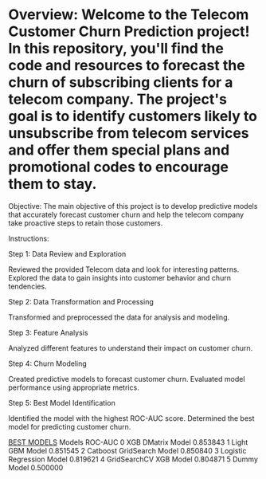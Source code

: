 # Overview: Welcome to the Telecom Customer Churn Prediction project! In this repository, you'll find the code and resources to forecast the churn of subscribing clients for a telecom company. The project's goal is to identify customers likely to unsubscribe from telecom services and offer them special plans and promotional codes to encourage them to stay.

Objective:
The main objective of this project is to develop predictive models that accurately forecast customer churn and help the telecom company take proactive steps to retain those customers.

Instructions:

Step 1: Data Review and Exploration

Reviewed the provided Telecom data and look for interesting patterns.
Explored the data to gain insights into customer behavior and churn tendencies.

Step 2: Data Transformation and Processing

Transformed and preprocessed the data for analysis and modeling.

Step 3: Feature Analysis

Analyzed different features to understand their impact on customer churn.

Step 4: Churn Modeling

Created predictive models to forecast customer churn.
Evaluated model performance using appropriate metrics.

Step 5: Best Model Identification

Identified the model with the highest ROC-AUC score.
Determined the best model for predicting customer churn.

<u>BEST MODELS</u>
Models	ROC-AUC
0	XGB DMatrix Model	0.853843
1	Light GBM Model	0.851545
2	Catboost GridSearch Model	0.850840
3	Logistic Regression Model	0.819621
4	GridSearchCV XGB Model	0.804871
5	Dummy Model	0.500000
